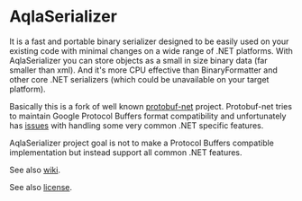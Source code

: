 AqlaSerializer
==============
It is a fast and portable binary serializer designed to be easily used on your existing code with minimal changes on a wide range of .NET platforms. With AqlaSerializer you can store objects as a small in size binary data (far smaller than xml). And it's more CPU effective than BinaryFormatter and other core .NET serializers (which could be unavailable on your target platform).

Basically this is a fork of well known <a href="https://github.com/mgravell/protobuf-net">protobuf-net</a> project. Protobuf-net tries to maintain Google Protocol Buffers format compatibility and unfortunately has <a href="https://github.com/AqlaSolutions/AqlaSerializer/wiki/Comparsion-with-protobuf-net">issues</a> with handling some very common .NET specific features.

AqlaSerializer project goal is not to make a Protocol Buffers compatible implementation but instead support all common .NET features.

See also <a href="https://github.com/AqlaSolutions/AqlaSerializer/wiki">wiki</a>.

See also <a href="https://github.com/AqlaSolutions/AqlaSerializer/blob/master/Licence.txt">license</a>.
